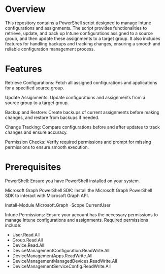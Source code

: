 # Overview

This repository contains a PowerShell script designed to manage Intune configurations and assignments. The script provides functionalities to retrieve, update, and back up Intune configurations assigned to a source group, and then update these assignments to a target group. It also includes features for handling backups and tracking changes, ensuring a smooth and reliable configuration management process.

# Features

Retrieve Configurations: Fetch all assigned configurations and applications for a specified source group.

Update Assignments: Update configurations and assignments from a source group to a target group.

Backup and Restore: Create backups of current assignments before making changes, and restore from backups if needed.

Change Tracking: Compare configurations before and after updates to track changes and ensure accuracy.

Permission Checks: Verify required permissions and prompt for missing permissions to ensure smooth execution.

# Prerequisites

PowerShell: Ensure you have PowerShell installed on your system.

Microsoft Graph PowerShell SDK: Install the Microsoft Graph PowerShell SDK to interact with Microsoft Graph API.

Install-Module Microsoft.Graph -Scope CurrentUser

Intune Permissions: Ensure your account has the necessary permissions to manage Intune configurations and assignments. Required permissions include:
- User.Read.All
- Group.Read.All
- Device.Read.All
- DeviceManagementConfiguration.ReadWrite.All
- DeviceManagementApps.ReadWrite.All
- DeviceManagementManagedDevices.ReadWrite.All
- DeviceManagementServiceConfig.ReadWrite.All
